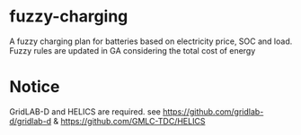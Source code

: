 # fuzzy-charging
A fuzzy charging plan for batteries based on electricity price, SOC and load. Fuzzy rules are updated in GA considering the total cost of energy

# Notice
GridLAB-D and HELICS are required. see https://github.com/gridlab-d/gridlab-d & https://github.com/GMLC-TDC/HELICS
